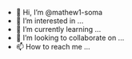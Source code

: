 - 👋 Hi, I’m @mathew1-soma
- 👀 I’m interested in ...
- 🌱 I’m currently learning ...
- 💞️ I’m looking to collaborate on ...
- 📫 How to reach me ...

<!---
mathew1-soma/mathew1-soma is a ✨ special ✨ repository because its `README.md` (this file) appears on your GitHub profile.
You can click the Preview link to take a look at your changes.
--->

